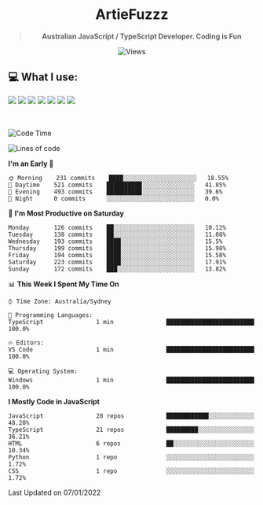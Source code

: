 <div align="center">
<h1>ArtieFuzzz</h1>
<!--- Kinda a mix between auguwu and TMUniversal's README.md pages --->
<!-- Have a good day after you read this :^) -->
  
<blockquote><strong>Australian JavaScript / TypeScript Developer. Coding is Fun</strong></blockquote>

![Views](https://komarev.com/ghpvc/?username=ArtieFuzzz&style=flat-square)

</div>

## 💻 What I use:

<div align="left">
<img src="https://img.shields.io/badge/node.js%20-%2343853D.svg?&style=for-the-badge&logo=node.js&logoColor=white"/> 
<img src="https://img.shields.io/badge/typescript-%230078D6.svg?&style=for-the-badge&logo=typescript&logoColor=white"/>
<img src="https://img.shields.io/badge/Powershell%20-%235391FE.svg?&style=for-the-badge&logo=powershell&logoColor=white"/>
<img src="https://img.shields.io/badge/Bash%20-3D3D3D.svg?&style=for-the-badge&logo=powershell&logoColor=white"/>
<img src="https://img.shields.io/badge/Deno%20-3D3D3D.svg?&style=for-the-badge&logo=deno&logoColor=white"/>
<img src="https://img.shields.io/badge/docker%20-%230db7ed.svg?&style=for-the-badge&logo=docker&logoColor=white"/> 
<img src="https://img.shields.io/badge/Windows 10%20-%230078D6.svg?&style=for-the-badge&logo=Windows&logoColor=white"/> 
</div>

<br>
<br>


<!--START_SECTION:waka-->
![Code Time](http://img.shields.io/badge/Code%20Time-55%20mins-blue)

![Lines of code](https://img.shields.io/badge/From%20Hello%20World%20I%27ve%20Written-550%20Thousand%20lines%20of%20code-blue)

**I'm an Early 🐤** 

```text
🌞 Morning    231 commits    ████░░░░░░░░░░░░░░░░░░░░░   18.55% 
🌆 Daytime    521 commits    ██████████░░░░░░░░░░░░░░░   41.85% 
🌃 Evening    493 commits    ██████████░░░░░░░░░░░░░░░   39.6% 
🌙 Night      0 commits      ░░░░░░░░░░░░░░░░░░░░░░░░░   0.0%

```
📅 **I'm Most Productive on Saturday** 

```text
Monday       126 commits    ██░░░░░░░░░░░░░░░░░░░░░░░   10.12% 
Tuesday      138 commits    ██░░░░░░░░░░░░░░░░░░░░░░░   11.08% 
Wednesday    193 commits    ████░░░░░░░░░░░░░░░░░░░░░   15.5% 
Thursday     199 commits    ████░░░░░░░░░░░░░░░░░░░░░   15.98% 
Friday       194 commits    ████░░░░░░░░░░░░░░░░░░░░░   15.58% 
Saturday     223 commits    ████░░░░░░░░░░░░░░░░░░░░░   17.91% 
Sunday       172 commits    ███░░░░░░░░░░░░░░░░░░░░░░   13.82%

```


📊 **This Week I Spent My Time On** 

```text
⌚︎ Time Zone: Australia/Sydney

💬 Programming Languages: 
TypeScript               1 min               █████████████████████████   100.0%

🔥 Editors: 
VS Code                  1 min               █████████████████████████   100.0%

💻 Operating System: 
Windows                  1 min               █████████████████████████   100.0%

```

**I Mostly Code in JavaScript** 

```text
JavaScript               28 repos            ████████████░░░░░░░░░░░░░   48.28% 
TypeScript               21 repos            █████████░░░░░░░░░░░░░░░░   36.21% 
HTML                     6 repos             ██░░░░░░░░░░░░░░░░░░░░░░░   10.34% 
Python                   1 repo              ░░░░░░░░░░░░░░░░░░░░░░░░░   1.72% 
CSS                      1 repo              ░░░░░░░░░░░░░░░░░░░░░░░░░   1.72%

```



 Last Updated on 07/01/2022
<!--END_SECTION:waka-->
